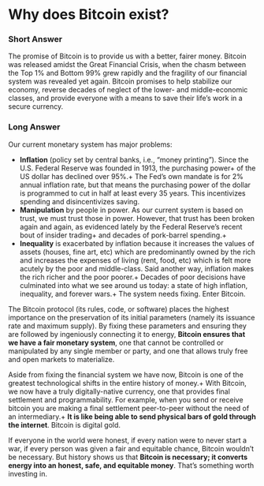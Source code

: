 # Why does Bitcoin exist?

### Short Answer
The promise of Bitcoin is to provide us with a better, fairer money. Bitcoin was released amidst the Great Financial Crisis, when the chasm between the Top 1% and Bottom 99% grew rapidly and the fragility of our financial system was revealed yet again. Bitcoin promises to help stabilize our economy, reverse decades of neglect of the lower- and middle-economic classes, and provide everyone with a means to save their life’s work in a secure currency.

### Long Answer
Our current monetary system has major problems:

- **Inflation** (policy set by central banks, i.e., “money printing”). Since the U.S. Federal Reserve was founded in 1913, the purchasing power+ of the US dollar has declined over 95%.+ The Fed’s own mandate is for 2% annual inflation rate, but that means the purchasing power of the dollar is programmed to cut in half at least every 35 years. This incentivizes spending and disincentivizes saving.
- **Manipulation** by people in power. As our current system is based on trust, we must trust those in power. However, that trust has been broken again and again, as evidenced lately by the Federal Reserve’s recent bout of insider trading+ and decades of pork-barrel spending.+
- **Inequality** is exacerbated by inflation because it increases the values of assets (houses, fine art, etc) which are predominantly owned by the rich and increases the expenses of living (rent, food, etc) which is felt more acutely by the poor and middle-class. Said another way, inflation makes the rich richer and the poor poorer.+
Decades of poor decisions have culminated into what we see around us today: a state of high inflation, inequality, and forever wars.+ The system needs fixing. Enter Bitcoin.

The Bitcoin protocol (its rules, code, or software) places the highest importance on the preservation of its initial parameters (namely its issuance rate and maximum supply). By fixing these parameters and ensuring they are followed by ingeniously connecting it to energy, **Bitcoin ensures that we have a fair monetary system**, one that cannot be controlled or manipulated by any single member or party, and one that allows truly free and open markets to materialize.

Aside from fixing the financial system we have now, Bitcoin is one of the greatest technological shifts in the entire history of money.+ With Bitcoin, we now have a truly digitally-native currency, one that provides final settlement and programmability. For example, when you send or receive bitcoin you are making a final settlement peer-to-peer without the need of an intermediary.+ **It is like being able to send physical bars of gold through the internet**. Bitcoin is digital gold.

If everyone in the world were honest, if every nation were to never start a war, if every person was given a fair and equitable chance, Bitcoin wouldn’t be necessary. But history shows us that **Bitcoin is necessary; it converts energy into an honest, safe, and equitable money**. That’s something worth investing in.

